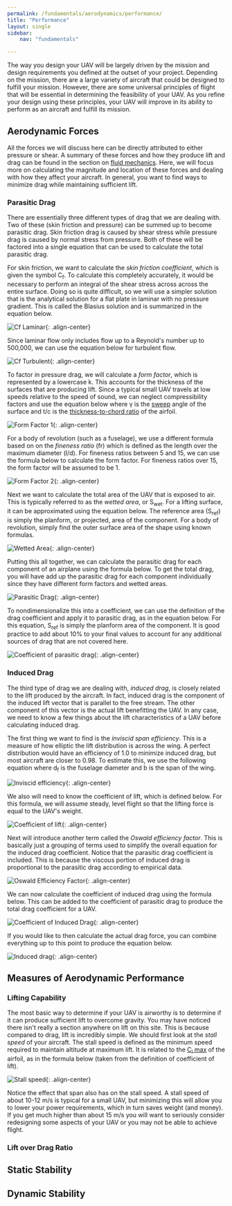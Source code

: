 ```yaml
---
permalink: /fundamentals/aerodynamics/performance/
title: "Performance"
layout: single
sidebar:
    nav: "fundamentals"

---
```


The way you design your UAV will be largely driven by the mission and design requirements you defined at the outset of your project. Depending on the mission, there are a large variety of aircraft that could be designed to fulfill your mission. However, there are some universal principles of flight that will be essential in determining the feasibility of your UAV. As you refine your design using these principles, your UAV will improve in its ability to perform as an aircraft and fulfill its mission.

## Aerodynamic Forces
All the forces we will discuss here can be directly attributed to either pressure or shear. A summary of these forces and how they produce lift and drag can be found in the section on [fluid mechanics](https://aeronautics.byu.edu/fundamentals/aerodynamics/fluids/). Here, we will focus more on calculating the magnitude and location of these forces and dealing with how they affect your aircraft. In general, you want to find ways to minimize drag while maintaining sufficient lift.

### Parasitic Drag
There are essentially three different types of drag that we are dealing with. Two of these (skin friction and pressure) can be summed up to become parasitic drag. Skin friction drag is caused by shear stress while pressure drag is caused by normal stress from pressure. Both of these will be factored into a single equation that can be used to calculate the total parasitic drag.

For skin friction, we want to calculate the *skin friction coefficient*, which is given the symbol C<sub>f</sub>. To calculate this completely accurately, it would be necessary to perform an integral of the shear stress across across the entire surface. Doing so is quite difficult, so we will use a simpler solution that is the analytical solution for a flat plate in laminar with no pressure gradient. This is called the Blasius solution and is summarized in the equation below.

![Cf Laminar](./figures/cf_laminar.JPG){: .align-center}

Since laminar flow only includes flow up to a Reynold's number up to 500,000, we can use the equation below for turbulent flow. 

![Cf Turbulent](./figures/cf_turbulent.JPG){: .align-center}

To factor in pressure drag, we will calculate a *form factor*, which is represented by a lowercase k. This accounts for the thickness of the surfaces that are producing lift. Since a typical small UAV travels at low speeds relative to the speed of sound, we can neglect compressibility factors and use the equation below where &#x03B3; is the [sweep](https://aeronautics.byu.edu/fundamentals/aerodynamics/configurations/#basic-geometry) angle of the surface and t/c is the [thickness-to-chord ratio](https://aeronautics.byu.edu/fundamentals/aerodynamics/airfoils/#naca-airfoils) of the airfoil.

![Form Factor 1](./figures/form_factor_wings.JPG){: .align-center}

For a body of revolution (such as a fuselage), we use a different formula based on on the *fineness ratio* (fr) which is defined as the length over the maximum diameter (l/d). For fineness ratios between 5 and 15, we can use the formula below to calculate the form factor. For fineness ratios over 15, the form factor will be assumed to be 1. 

![Form Factor 2](./figures/form_factor_bodies.JPG){: .align-center}

Next we want to calculate the total area of the UAV that is exposed to air. This is typically referred to as the *wetted area*, or S<sub>wet</sub>. For a lifting surface, it can be approximated using the equation below. The reference area (S<sub>ref</sub>) is simply the planform, or projected, area of the component. For a body of revolution, simply find the outer surface area of the shape using known formulas.

![Wetted Area](./figures/s_wet.JPG){: .align-center}

Putting this all together, we can calculate the parasitic drag for each component of an airplane using the formula below. To get the total drag, you will have add up the parasitic drag for each component individually since they have different form factors and wetted areas. 

![Parasitic Drag](./figures/parasitic_drag_formula.JPG){: .align-center}

To nondimensionalize this into a coefficient, we can use the definition of the drag coefficient and apply it to parasitic drag, as in the equation below. For this equation, S<sub>ref</sub> is simply the planform area of the component. It is good practice to add about 10% to your final values to account for any additional sources of drag that are not covered here.

![Coefficient of parasitic drag](./figures/cdp_formula.JPG){: .align-center}

### Induced Drag
The third type of drag we are dealing with, *induced drag*, is closely related to the lift produced by the aircraft. In fact, induced drag is the component of the induced lift vector that is parallel to the free stream. The other component of this vector is the actual lift benefitting the UAV. In any case, we need to know a few things about the lift characteristics of a UAV before calculating induced drag.

The first thing we want to find is the *inviscid span efficiency*. This is a measure of how elliptic the lift distribution is across the wing. A perfect distribution would have an efficiency of 1.0 to minimize induced drag, but most aircraft are closer to 0.98. To estimate this, we use the following equation where d<sub>f</sub> is the fuselage diameter and b is the span of the wing. 

![Inviscid efficiency](./figures/e_inv.JPG){: .align-center}

We also will need to know the coefficient of lift, which is defined below. For this formula, we will assume steady, level flight so that the lifting force is equal to the UAV's weight. 

![Coefficient of lift](./figures/cl_formula_2.JPG){: .align-center}

Next will introduce another term called the *Oswald efficiency factor*. This is basically just a grouping of terms used to simplify the overall equation for the induced drag coefficient. Notice that the parasitic drag coefficient is included. This is because the viscous portion of induced drag is proportional to the parasitic drag according to empirical data. 

![Oswald Efficiency Factor](./figures/oswald_efficiency.JPG){: .align-center}

We can now calculate the coefficient of induced drag using the formula below. This can be added to the coefficient of parasitic drag to produce the total drag coefficient for a UAV. 

![Coefficient of Induced Drag](./figures/cd_induced.JPG){: .align-center}

If you would like to then calculate the actual drag force, you can combine everything up to this point to produce the equation below.

![Induced drag](./figures/induced_drag_force.JPG){: .align-center}

## Measures of Aerodynamic Performance
### Lifting Capability
The most basic way to determine if your UAV is airworthy is to determine if it can produce sufficient lift to overcome gravity. You may have noticed there isn't really a section anywhere on lift on this site. This is because compared to drag, lift is incredibly simple. We should first look at the *stall speed* of your aircraft. The stall speed is defined as the minimum speed required to maintain altitude at maximum lift. It is related to the [C<sub>l</sub> max](https://aeronautics.byu.edu/fundamentals/aerodynamics/airfoils/#lift-and-drag-performance) of the airfoil, as in the formula below (taken from the definition of coefficient of lift).

![Stall speed](./figures/stall_speed.JPG){: .align-center}

Notice the effect that span also has on the stall speed. A stall speed of about 10-12 m/s is typical for a small UAV, but minimizing this will allow you to lower your power requirements, which in turn saves weight (and money). If you get much higher than about 15 m/s you will want to seriously consider redesigning some aspects of your UAV or you may not be able to achieve flight. 

### Lift over Drag Ratio


## Static Stability

## Dynamic Stability


